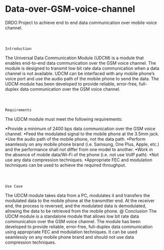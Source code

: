 #                           Data-over-GSM-voice-channel
DRDO Project to achieve end to end data communication over mobile voice channel.
#
                                                                         Introduction
The Universal Data Communication Module (UDCM) is a module that enables end-to-end data communication over the GSM voice channel. The module is designed to transmit low bit rate data communication when a data channel is not available. UDCM can be interfaced with any mobile phone’s voice port and use the audio path of the mobile phone to send the data. The UDCM module has been developed to provide reliable, error-free, full-duplex data communication over the GSM voice channel.
#
                                                                        Requirements
The UDCM module must meet the following requirements:

•Provide a minimum of 2400 bps data communication over the GSM voice channel.
•Feed the modulated signal to the mobile phone at the 3.5mm jack.
•Use the audio path of the mobile phone, not the data path.
•Perform seamlessly on any mobile phone brand (i.e. Samsung, One Plus, Apple, etc.) and the performance shall not differ from one model to another.
•Work in the absence of mobile data/Wi-Fi of the phone (i.e. not use VoIP path).
•Not use any data compression techniques.
•Appropriate FEC and modulation techniques can be used to achieve the required throughput.
#
                                                                           Use Case
The UDCM module takes data from a PC, modulates it and transfers the modulated data to the mobile phone at the transmitter end. At the receiver end, the process is reversed, and the modulated data is demodulated, allowing the data to be retrieved from the mobile phone.
@
                                                                           Conclusion
The UDCM module is a standalone module that allows low bit rate data communication over the GSM voice channel. The module has been developed to provide reliable, error-free, full-duplex data communication using appropriate FEC and modulation techniques. It can be used seamlessly on any mobile phone brand and should not use data compression techniques.
